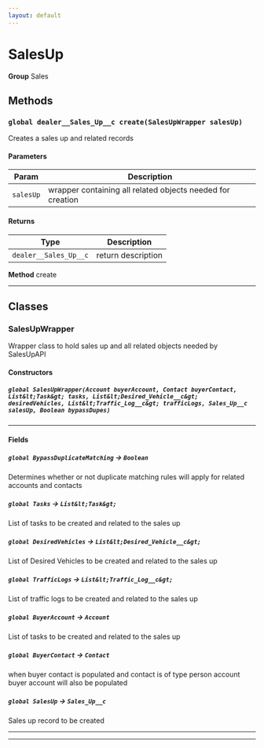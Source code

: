 ```yaml
---
layout: default
---
```

# SalesUp



**Group** Sales

## Methods
### `global dealer__Sales_Up__c create(SalesUpWrapper salesUp)`

Creates a sales up and related records

#### Parameters

|Param|Description|
|---|---|
|`salesUp`|wrapper containing all related objects needed for creation|

#### Returns

|Type|Description|
|---|---|
|`dealer__Sales_Up__c`|return description|


**Method** create

---
## Classes
### SalesUpWrapper

Wrapper class to hold sales up and all related objects needed by SalesUpAPI

#### Constructors
##### `global SalesUpWrapper(Account buyerAccount, Contact buyerContact, List&lt;Task&gt; tasks, List&lt;Desired_Vehicle__c&gt; desiredVehicles, List&lt;Traffic_Log__c&gt; trafficLogs, Sales_Up__c salesUp, Boolean bypassDupes)`
---
#### Fields

##### `global BypassDuplicateMatching` → `Boolean`


Determines whether or not duplicate matching rules will apply for related accounts and contacts

##### `global Tasks` → `List&lt;Task&gt;`


List of tasks to be created and related to the sales up

##### `global DesiredVehicles` → `List&lt;Desired_Vehicle__c&gt;`


List of Desired Vehicles to be created and related to the sales up

##### `global TrafficLogs` → `List&lt;Traffic_Log__c&gt;`


List of traffic logs to be created and related to the sales up

##### `global BuyerAccount` → `Account`


List of tasks to be created and related to the sales up

##### `global BuyerContact` → `Contact`


when buyer contact is populated and contact is of type person account buyer account will also be populated

##### `global SalesUp` → `Sales_Up__c`


Sales up record to be created

---

---
